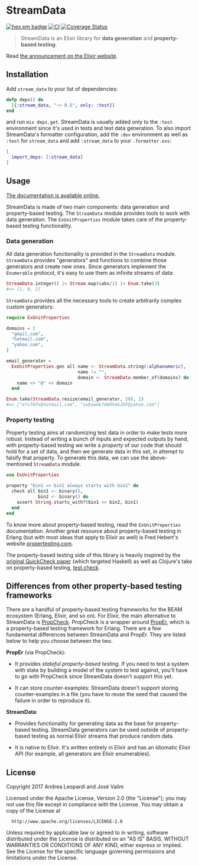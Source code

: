 # StreamData

[![hex.pm badge](https://img.shields.io/badge/Package%20on%20hex.pm-informational)](https://hex.pm/packages/stream_data)
[![CI](https://github.com/whatyouhide/stream_data/workflows/CI/badge.svg)](https://github.com/whatyouhide/stream_data/actions/workflows/main.yml)
[![Coverage Status](https://coveralls.io/repos/github/whatyouhide/stream_data/badge.svg?branch=master)](https://coveralls.io/github/whatyouhide/stream_data?branch=master)

> StreamData is an Elixir library for **data generation** and **property-based testing**.

Read [the announcement on the Elixir website](https://elixir-lang.org/blog/2017/10/31/stream-data-property-based-testing-and-data-generation-for-elixir/).

## Installation

Add `stream_data` to your list of dependencies:

```elixir
defp deps() do
  [{:stream_data, "~> 0.5", only: :test}]
end
```

and run `mix deps.get`. StreamData is usually added only to the `:test` environment since it's used in tests and test data generation.
To also import StreamData's formatter configuration, add the `:dev`  environment as well as `:test` for `stream_data` and add `:stream_data` to your `.formatter.exs`:

```elixir
[
  import_deps: [:stream_data]
]
```

## Usage

[The documentation is available online.](https://hexdocs.pm/stream_data/)

StreamData is made of two main components: data generation and property-based testing. The `StreamData` module provides tools to work with data generation. The `ExUnitProperties` module takes care of the property-based testing functionality.

### Data generation

All data generation functionality is provided in the `StreamData` module. `StreamData` provides "generators" and functions to combine those generators and create new ones. Since generators implement the `Enumerable` protocol, it's easy to use them as infinite streams of data:

```elixir
StreamData.integer() |> Stream.map(&abs/1) |> Enum.take(3)
#=> [1, 0, 2]
```

`StreamData` provides all the necessary tools to create arbitrarily complex custom generators:

```elixir
require ExUnitProperties

domains = [
  "gmail.com",
  "hotmail.com",
  "yahoo.com",
]

email_generator =
  ExUnitProperties.gen all name <- StreamData.string(:alphanumeric),
                           name != "",
                           domain <- StreamData.member_of(domains) do
    name <> "@" <> domain
  end

Enum.take(StreamData.resize(email_generator, 20), 2)
#=> ["efsT6Px@hotmail.com", "swEowmk7mW0VmkJDF@yahoo.com"]
```

### Property testing

Property testing aims at randomizing test data in order to make tests more robust. Instead of writing a bunch of inputs and expected outputs by hand, with property-based testing we write a *property* of our code that should hold for a set of data, and then we generate data in this set, in attempt to falsify that property. To generate this data, we can use the above-mentioned `StreamData` module.

```elixir
use ExUnitProperties

property "bin1 <> bin2 always starts with bin1" do
  check all bin1 <- binary(),
            bin2 <- binary() do
    assert String.starts_with?(bin1 <> bin2, bin1)
  end
end
```

To know more about property-based testing, read the `ExUnitProperties` documentation. Another great resource about property-based testing in Erlang (but with most ideas that apply to Elixir as well) is Fred Hebert's website [propertesting.com](http://propertesting.com).

The property-based testing side of this library is heavily inspired by the [original QuickCheck paper](http://www.cs.tufts.edu/~nr/cs257/archive/john-hughes/quick.pdf) (which targeted Haskell) as well as Clojure's take on property-based testing, [test.check](https://github.com/clojure/test.check).

## Differences from other property-based testing frameworks

There are a handful of property-based testing frameworks for the BEAM ecosystem (Erlang, Elixir, and so on). For Elixir, the main alternative to StreamData is [PropCheck](https://github.com/alfert/propcheck). PropCheck is a wrapper around [PropEr](https://github.com/proper-testing/proper), which is a property-based testing framework for Erlang. There are a few fundamental differences between StreamData and PropEr. They are listed below to help you choose between the two.

**PropEr** (via PropCheck):

  * It provides *stateful property-based testing*. If you need to test a system with state by building a model of the system to test against, you'll have to go with PropCheck since StreamData doesn't support this yet.

  * It can store counter-examples: StreamData doesn't support storing counter-examples in a file (you have to reuse the seed that caused the failure in order to reproduce it).

**StreamData**:

  * Provides functionality for generating data as the base for property-based testing. StreamData generators can be used outside of property-based testing as normal Elixir streams that produce random data.

  * It is native to Elixir. It's written entirely in Elixir and has an idiomatic Elixir API (for example, all generators are Elixir enumerables).

## License

Copyright 2017 Andrea Leopardi and José Valim

  Licensed under the Apache License, Version 2.0 (the "License");
  you may not use this file except in compliance with the License.
  You may obtain a copy of the License at

      http://www.apache.org/licenses/LICENSE-2.0

  Unless required by applicable law or agreed to in writing, software
  distributed under the License is distributed on an "AS IS" BASIS,
  WITHOUT WARRANTIES OR CONDITIONS OF ANY KIND, either express or implied.
  See the License for the specific language governing permissions and
  limitations under the License.
